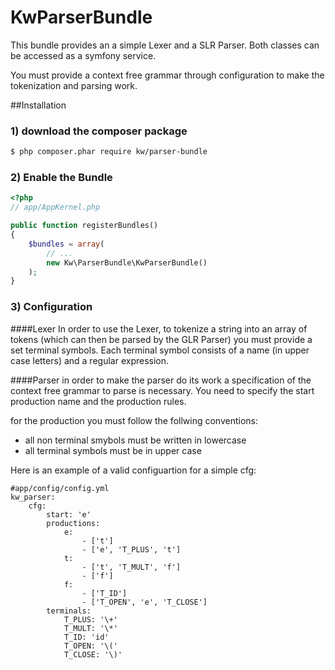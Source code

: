 KwParserBundle
==============

This bundle provides an a simple Lexer and a SLR Parser. Both classes can be accessed as a symfony service.

You must provide a context free grammar through configuration to make the tokenization and parsing work.



##Installation

### 1) download the composer package

``` bash
$ php composer.phar require kw/parser-bundle
```



### 2) Enable the Bundle
``` php
<?php
// app/AppKernel.php

public function registerBundles()
{
    $bundles = array(
        // ...
        new Kw\ParserBundle\KwParserBundle()	
    );
}
```

### 3) Configuration

####Lexer
In order to use the Lexer, to tokenize a string into an array of tokens (which can then be parsed by the GLR Parser) you must provide a set terminal symbols. 
Each terminal symbol consists of a name (in upper case letters) and a regular expression.

####Parser
in order to make the parser do its work a specification of the context free grammar to parse is necessary. You need to specify the start production name and the production rules.

for the production you must follow the follwing conventions:
- all non terminal smybols must be written in lowercase
- all terminal symbols must be in upper case

Here is an example of a valid configuartion for a simple cfg:

``` ymal
#app/config/config.yml
kw_parser:
    cfg:
        start: 'e'
        productions:
            e:
                - ['t']
                - ['e', 'T_PLUS', 't']
            t:
                - ['t', 'T_MULT', 'f']
                - ['f']
            f:
                - ['T_ID']
                - ['T_OPEN', 'e', 'T_CLOSE']
        terminals:
            T_PLUS: '\+'
            T_MULT: '\*'
            T_ID: 'id'
            T_OPEN: '\('
            T_CLOSE: '\)'

```



